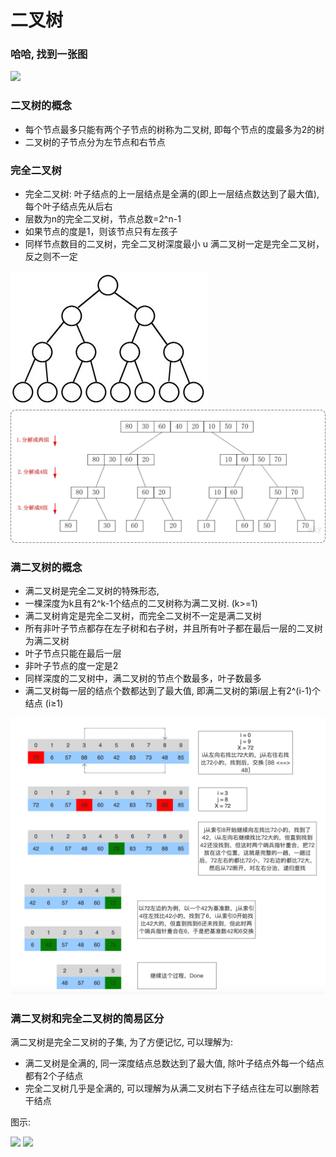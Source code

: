 # 二叉树

### 哈哈, 找到一张图
![](./images/5.jpeg)

### 二叉树的概念

- 每个节点最多只能有两个子节点的树称为二叉树, 即每个节点的度最多为2的树
- 二叉树的子节点分为左节点和右节点

### 完全二叉树

- 完全二叉树: 叶子结点的上一层结点是全满的(即上一层结点数达到了最大值), 每个叶子结点先从后右
- 层数为n的完全二叉树，节点总数=2^n-1
- 如果节点的度是1，则该节点只有左孩子
- 同样节点数目的二叉树，完全二叉树深度最小 u 满二叉树一定是完全二叉树，反之则不一定

![](./images/4.png)
![](./images/3.png)

### 满二叉树的概念

- 满二叉树是完全二叉树的特殊形态, 
- 一棵深度为k且有2^k-1个结点的二叉树称为满二叉树. (k>=1) 
- 满二叉树肯定是完全二叉树，而完全二叉树不一定是满二叉树
- 所有非叶子节点都存在左子树和右子树，并且所有叶子都在最后一层的二叉树为满二叉树
- 叶子节点只能在最后一层
- 非叶子节点的度一定是2
- 同样深度的二叉树中，满二叉树的节点个数最多，叶子数最多
- 满二叉树每一层的结点个数都达到了最大值, 即满二叉树的第i层上有2^(i-1)个结点 (i≥1)

![](./images/2.png)

### 满二叉树和完全二叉树的简易区分

满二叉树是完全二叉树的子集, 为了方便记忆, 可以理解为: 
- 满二叉树是全满的, 同一深度结点总数达到了最大值, 除叶子结点外每一个结点都有2个子结点
- 完全二叉树几乎是全满的, 可以理解为从满二叉树右下子结点往左可以删除若干结点

图示:  

![](./images/6.jpeg)
![](./images/7.jpeg)


